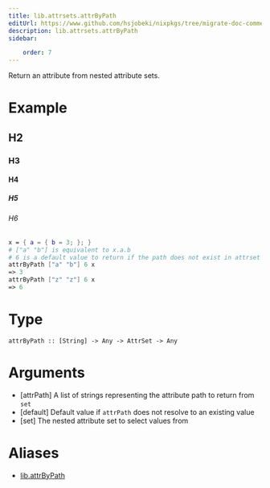 ```yaml
---
title: lib.attrsets.attrByPath
editUrl: https://www.github.com/hsjobeki/nixpkgs/tree/migrate-doc-comments/lib/attrsets.nix#L45C5
description: lib.attrsets.attrByPath
sidebar:

    order: 7
---
```


Return an attribute from nested attribute sets.

# Example

## H2

### H3

#### H4

##### H5

###### H6


```nix
x = { a = { b = 3; }; }
# ["a" "b"] is equivalent to x.a.b
# 6 is a default value to return if the path does not exist in attrset
attrByPath ["a" "b"] 6 x
=> 3
attrByPath ["z" "z"] 6 x
=> 6
```

# Type

```
attrByPath :: [String] -> Any -> AttrSet -> Any
```

# Arguments

- [attrPath] A list of strings representing the attribute path to return from `set`
- [default] Default value if `attrPath` does not resolve to an existing value
- [set] The nested attribute set to select values from


# Aliases

- [lib.attrByPath](/reference/lib/lib-attrbypath)


